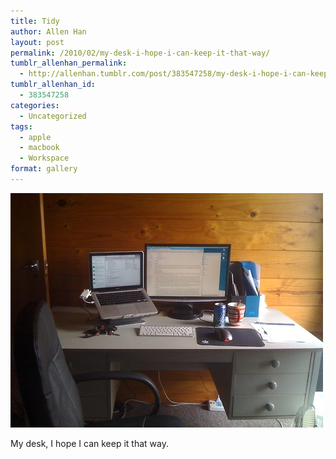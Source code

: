 ```yaml
---
title: Tidy
author: Allen Han
layout: post
permalink: /2010/02/my-desk-i-hope-i-can-keep-it-that-way/
tumblr_allenhan_permalink:
  - http://allenhan.tumblr.com/post/383547258/my-desk-i-hope-i-can-keep-it-that-way
tumblr_allenhan_id:
  - 383547258
categories:
  - Uncategorized
tags:
  - apple
  - macbook
  - Workspace
format: gallery
---
```

[<img class="alignnone size-full wp-image-477" alt="tumblr_kxob4eBud51qzkacto1_" src="/images/uploads/2013/03/tumblr_kxob4eBud51qzkacto1_.jpg" width="500" height="375" />][1]

My desk, I hope I can keep it that way.

 [1]: /images/uploads/2013/03/tumblr_kxob4eBud51qzkacto1_.jpg
